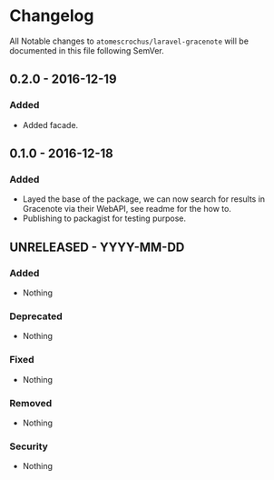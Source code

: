 # Changelog

All Notable changes to `atomescrochus/laravel-gracenote` will be documented in this file following SemVer.

## 0.2.0 - 2016-12-19

### Added
- Added facade.

## 0.1.0 - 2016-12-18

### Added
- Layed the base of the package, we can now search for results in Gracenote via their WebAPI, see readme for the how to.
- Publishing to packagist for testing purpose.

## UNRELEASED - YYYY-MM-DD

### Added
- Nothing

### Deprecated
- Nothing

### Fixed
- Nothing

### Removed
- Nothing

### Security
- Nothing
